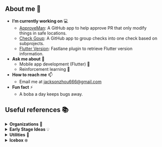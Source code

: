 ## About me 👋

<!-- For getting emoji: https://emojipedia.org -->

- **I’m currently working on** 💻
  - [ApproveMan](https://github.com/tianhaoz95/approveman): A GitHub app to help approve PR that only modify things in safe locations.
  - [Check Goup](https://github.com/tianhaoz95/check-group): A GitHub app to group checks into one check based on subprojects.
  - [Flutter Version](https://github.com/tianhaoz95/fastlane-plugin-flutter_version): Fastlane plugin to retrieve Flutter version information.
- **Ask me about** 💬 
  - Mobile app development (Flutter) 📱
  - Reinforcement learning 🤖
- **How to reach me** 📫
  - Email me at jacksonzhou666@gmail.com
- **Fun fact** ⚡
  - A boba a day keeps bugs away.

## Useful references 📚

<details>
  <summary><b>Organizations</b> 🏅</summary>
<p>

[![tianhaoz95 actions org avatar](https://avatars.githubusercontent.com/u/83519223?s=60&v=4)](https://github.com/tianhaoz95-actions)
[![wowlink org avatar](https://avatars.githubusercontent.com/u/81609382?s=60&v=4)](https://github.com/wowlink)

</p>
</details>

<details>
  <summary><b>Early Stage Ideas</b> 💡</summary>
<p>

</p>
</details>

<details>
  <summary><b>Utilities</b> 🧰</summary>
<p>

- [Pylon](https://github.com/tianhaoz95/pylon) 💎 💎 💎 : environment for my personal Windows dev machines.

</p>
</details>

<details>
  <summary><b>Icebox</b> ❄️</summary>
<p>

</p>
</details>
